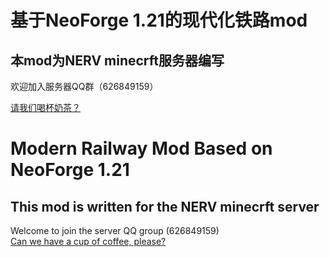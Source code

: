 # 基于NeoForge 1.21的现代化铁路mod </br>
## 本mod为NERV minecrft服务器编写 </br>
欢迎加入服务器QQ群（626849159）</br>

[请我们喝杯奶茶？]() </br>
# Modern Railway Mod Based on NeoForge 1.21 </br>
## This mod is written for the NERV minecrft server </br>
Welcome to join the server QQ group (626849159) </br>
[Can we have a cup of coffee, please?]() </br>
